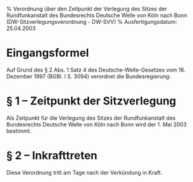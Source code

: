 % Verordnung über den Zeitpunkt der Verlegung des Sitzes der Rundfunkanstalt des Bundesrechts Deutsche Welle von Köln nach Bonn  (DW-Sitzverlegungsverordnung - DW-SVV)
% Ausfertigungsdatum: 25.04.2003
 
# Eingangsformel

Auf Grund des § 2 Abs. 1 Satz 4 des Deutsche-Welle-Gesetzes vom 16. Dezember 1997 (BGBl. I S. 3094) verordnet die Bundesregierung:

# § 1 – Zeitpunkt der Sitzverlegung

Als Zeitpunkt für die Verlegung des Sitzes der Rundfunkanstalt des Bundesrechts Deutsche Welle von Köln nach Bonn wird der 1. Mai 2003 bestimmt.

# § 2 – Inkrafttreten

Diese Verordnung tritt am Tage nach der Verkündung in Kraft.

